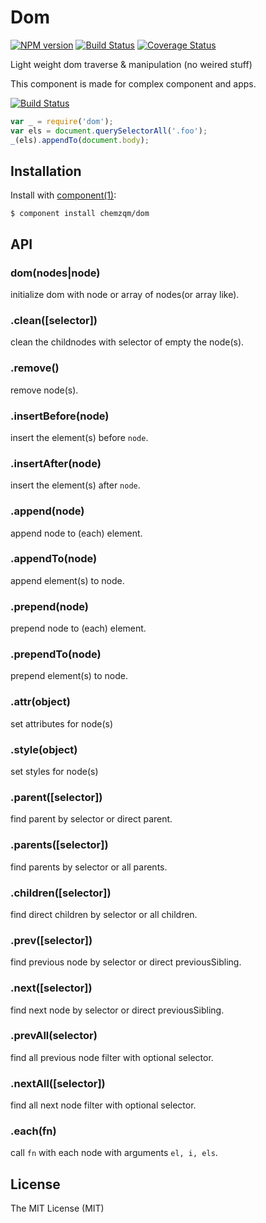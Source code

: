 # Dom

[![NPM version](https://badge.fury.io/js/dom)](http://badge.fury.io/js/dom)
[![Build Status](https://secure.travis-ci.org/chemzqm/dom.svg)](http://travis-ci.org/chemzqm/dom)
[![Coverage Status](https://coveralls.io/repos/chemzqm/dom/badge.svg?branch=master&service=github)](https://coveralls.io/github/chemzqm/dom?branch=master)

  Light weight dom traverse & manipulation (no weired stuff)

  This component is made for complex component and apps.

  [![Build Status](https://secure.travis-ci.org/chemzqm/dom.png)](http://travis-ci.org/chemzqm/dom)

``` js
var _ = require('dom');
var els = document.querySelectorAll('.foo');
_(els).appendTo(document.body);
```

## Installation

  Install with [component(1)](http://component.io):

    $ component install chemzqm/dom

## API

### dom(nodes|node)

initialize dom with node or array of nodes(or array like).

### .clean([selector])

clean the childnodes with selector of empty the node(s).

### .remove()

remove node(s).

### .insertBefore(node)

insert the element(s) before `node`.

### .insertAfter(node)

insert the element(s) after `node`.

### .append(node)

append node to (each) element.

### .appendTo(node)

append element(s) to node.

### .prepend(node)

prepend node to (each) element.

### .prependTo(node)

prepend element(s) to node.

### .attr(object)

set attributes for node(s)

### .style(object)

set styles for node(s)

### .parent([selector])

find parent by selector or direct parent.

### .parents([selector])

find parents by selector or all parents.

### .children([selector])

find direct children by selector or all children.

### .prev([selector])

find previous node by selector or direct previousSibling.

### .next([selector])

find next node by selector or direct previousSibling.

### .prevAll(selector)

find all previous node filter with optional selector.

### .nextAll([selector])

find all next node filter with optional selector.

### .each(fn)

call `fn` with each node with arguments `el, i, els`.

## License

  The MIT License (MIT)

